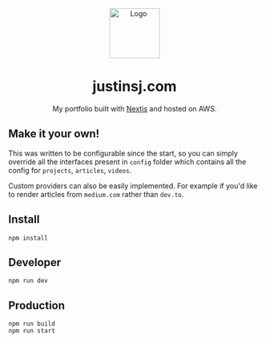 <div align="center">
  <img alt="Logo" src="https://user-images.githubusercontent.com/29705703/128719328-ed17026c-09f8-4f7c-a435-02881dc49b96.png" width="100px" />
</div>
<h1 align="center">
  justinsj.com
</h1>
<p align="center">
  My portfolio built with <a href="https://nextjs.org/" target="_blank">Nextjs</a> and hosted on AWS.
</p>

## Make it your own!

This was written to be configurable since the start, so you can simply override all the interfaces present in `config` folder which contains all the config for `projects`, `articles`, `videos`.

Custom providers can also be easily implemented. For example if you'd like to render articles from `medium.com` rather than `dev.to`.

## Install

```
npm install
```

## Developer

```
npm run dev
```

## Production

```
npm run build
npm run start
```
